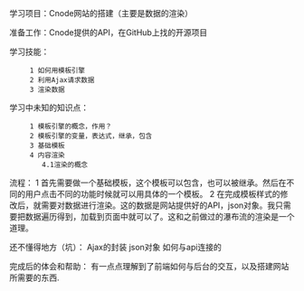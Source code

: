 学习项目：Cnode网站的搭建（主要是数据的渲染）

准备工作：Cnode提供的API，在GitHub上找的开源项目

学习技能：

         1 如何用模板引擎
         2 利用Ajax请求数据
         3 渲染数据
学习中未知的知识点：
         
         1 模板引擎的概念，作用？
         2 模板引擎的变量，表达式，继承，包含
         3 基础模板
         4 内容渲染
            4.1渲染的概念
流程：
  1 首先需要做一个基础模板，这个模板可以包含，也可以被继承。然后在不同的用户点击不同的功能时候就可以用具体的一个模板。
  2 在完成模板样式的修改后，就需要对数据进行渲染。这的数据是网站提供好的API，json对象。我只需要把数据遍历得到，加载到页面中就可以了。这和之前做过的瀑布流的渲染是一个道理。

还不懂得地方（坑）：
 Ajax的封装
 json对象
 如何与api连接的

完成后的体会和帮助：
 有一点点理解到了前端如何与后台的交互，以及搭建网站所需要的东西.

         
  
   